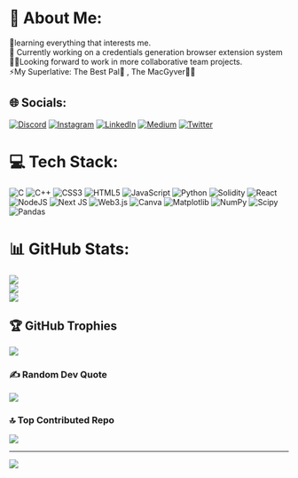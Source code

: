 # 💫 About Me:
💼learning everything that interests me.<br>🚧 Currently working on a credentials generation browser extension system<br>👯‍♂️Looking forward to work in more collaborative team projects.<br>⚡My Superlative: The Best Pal👬 , The MacGyver🧩💡


## 🌐 Socials:
[![Discord](https://img.shields.io/badge/Discord-%237289DA.svg?logo=discord&logoColor=white)](https://discord.gg/Aakil_Ahamed#2056) [![Instagram](https://img.shields.io/badge/Instagram-%23E4405F.svg?logo=Instagram&logoColor=white)](https://instagram.com/_.ax45) [![LinkedIn](https://img.shields.io/badge/LinkedIn-%230077B5.svg?logo=linkedin&logoColor=white)](https://linkedin.com/in/aakil-ahamed) [![Medium](https://img.shields.io/badge/Medium-12100E?logo=medium&logoColor=white)](https://medium.com/@aakilahmd425) [![Twitter](https://img.shields.io/badge/Twitter-%231DA1F2.svg?logo=Twitter&logoColor=white)](https://twitter.com/aakil_ahamed45) 

# 💻 Tech Stack:
![C](https://img.shields.io/badge/c-%2300599C.svg?style=for-the-badge&logo=c&logoColor=white) ![C++](https://img.shields.io/badge/c++-%2300599C.svg?style=for-the-badge&logo=c%2B%2B&logoColor=white) ![CSS3](https://img.shields.io/badge/css3-%231572B6.svg?style=for-the-badge&logo=css3&logoColor=white) ![HTML5](https://img.shields.io/badge/html5-%23E34F26.svg?style=for-the-badge&logo=html5&logoColor=white) ![JavaScript](https://img.shields.io/badge/javascript-%23323330.svg?style=for-the-badge&logo=javascript&logoColor=%23F7DF1E) ![Python](https://img.shields.io/badge/python-3670A0?style=for-the-badge&logo=python&logoColor=ffdd54) ![Solidity](https://img.shields.io/badge/Solidity-%23363636.svg?style=for-the-badge&logo=solidity&logoColor=white) ![React](https://img.shields.io/badge/react-%2320232a.svg?style=for-the-badge&logo=react&logoColor=%2361DAFB) ![NodeJS](https://img.shields.io/badge/node.js-6DA55F?style=for-the-badge&logo=node.js&logoColor=white) ![Next JS](https://img.shields.io/badge/Next-black?style=for-the-badge&logo=next.js&logoColor=white) ![Web3.js](https://img.shields.io/badge/web3.js-F16822?style=for-the-badge&logo=web3.js&logoColor=white) ![Canva](https://img.shields.io/badge/Canva-%2300C4CC.svg?style=for-the-badge&logo=Canva&logoColor=white) ![Matplotlib](https://img.shields.io/badge/Matplotlib-%23ffffff.svg?style=for-the-badge&logo=Matplotlib&logoColor=black) ![NumPy](https://img.shields.io/badge/numpy-%23013243.svg?style=for-the-badge&logo=numpy&logoColor=white) ![Scipy](https://img.shields.io/badge/SciPy-%230C55A5.svg?style=for-the-badge&logo=scipy&logoColor=%white) ![Pandas](https://img.shields.io/badge/pandas-%23150458.svg?style=for-the-badge&logo=pandas&logoColor=white)
# 📊 GitHub Stats:
![](https://github-readme-stats.vercel.app/api?username=AakilAhamed&theme=gotham&hide_border=false&include_all_commits=false&count_private=true)<br/>
![](https://github-readme-streak-stats.herokuapp.com/?user=AakilAhamed&theme=gotham&hide_border=false)<br/>
![](https://github-readme-stats.vercel.app/api/top-langs/?username=AakilAhamed&theme=gotham&hide_border=false&include_all_commits=false&count_private=true&layout=compact)

## 🏆 GitHub Trophies
![](https://github-profile-trophy.vercel.app/?username=AakilAhamed&theme=radical&no-frame=false&no-bg=false&margin-w=4)

### ✍️ Random Dev Quote
![](https://quotes-github-readme.vercel.app/api?type=horizontal&theme=radical)

### 🔝 Top Contributed Repo
![](https://github-contributor-stats.vercel.app/api?username=AakilAhamed&limit=5&theme=dark&combine_all_yearly_contributions=true)

---
[![](https://visitcount.itsvg.in/api?id=AakilAhamed&icon=0&color=0)](https://visitcount.itsvg.in)

<!-- Proudly created with GPRM ( https://gprm.itsvg.in ) -->
